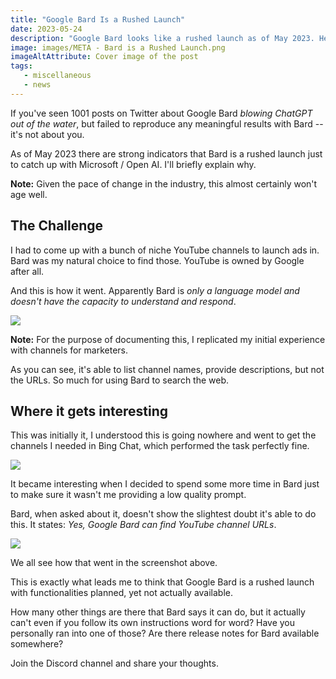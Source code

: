 ```yaml
---
title: "Google Bard Is a Rushed Launch"
date: 2023-05-24
description: "Google Bard looks like a rushed launch as of May 2023. Here's how I found out."
image: images/META - Bard is a Rushed Launch.png
imageAltAttribute: Cover image of the post
tags:
   - miscellaneous
   - news
---
```

If you've seen 1001 posts on Twitter about Google Bard *blowing ChatGPT out of the water*, but failed to reproduce any meaningful results with Bard -- it's not about you.

As of May 2023 there are strong indicators that Bard is a rushed launch just to catch up with Microsoft / Open AI. I'll briefly explain why.

**Note:** Given the pace of change in the industry, this almost certainly won't age well.

## The Challenge

I had to come up with a bunch of niche YouTube channels to launch ads in. Bard was my natural choice to find those. YouTube is owned by Google after all.

And this is how it went. Apparently Bard is *only a language model and doesn't have the capacity to understand and respond*.

![](https://assets.ycodeapp.com/assets/app14922/Images/gxm9xLK90sIZmetIh49ZRXLyv3sIeoR83x935Lwu.png)

**Note:** For the purpose of documenting this, I replicated my initial experience with channels for marketers.

As you can see, it's able to list channel names, provide descriptions, but not the URLs. So much for using Bard to search the web.

## Where it gets interesting

This was initially it, I understood this is going nowhere and went to get the channels I needed in Bing Chat, which performed the task perfectly fine.

![](https://assets.ycodeapp.com/assets/app14922/Images/FY5OOfGUroAH8MH3Eajyd7qK9LL5AIBYnG2NIlGP.png)

It became interesting when I decided to spend some more time in Bard just to make sure it wasn't me providing a low quality prompt.

Bard, when asked about it, doesn't show the slightest doubt it's able to do this. It states: *Yes, Google Bard can find YouTube channel URLs*.

![](https://assets.ycodeapp.com/assets/app14922/Images/yUQgMEJ5ttVTPRaB743IakeQFPsKBan10iHr64S6.png)

We all see how that went in the screenshot above.

This is exactly what leads me to think that Google Bard is a rushed launch with functionalities planned, yet not actually available.

How many other things are there that Bard says it can do, but it actually can't even if you follow its own instructions word for word? Have you personally ran into one of those? Are there release notes for Bard available somewhere?

Join the Discord channel and share your thoughts.